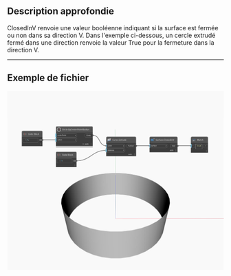 ## Description approfondie
ClosedInV renvoie une valeur booléenne indiquant si la surface est fermée ou non dans sa direction V. Dans l'exemple ci-dessous, un cercle extrudé fermé dans une direction renvoie la valeur True pour la fermeture dans la direction V.
___
## Exemple de fichier

![ClosedInV](./Autodesk.DesignScript.Geometry.Surface.ClosedInV_img.jpg)

